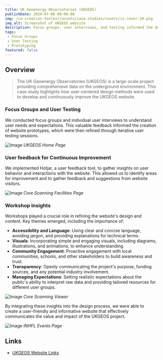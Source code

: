 ```yaml
---
title: UK Geoenergy Observatories (UKGEOS)
publishDate: 2024-07-06 00:00:00
img: /co-creation-toolkit/assets/case-studies/covers/cs-cover-20.png
img_alt: Screenshot of UKGEOS website
description: Focus groups, user interviews, and testing informed the design of the UK Geoenergy Observatories website, ensuring it effectively communicates complex data to diverse audiences.
tags:
 - Focus Groups
 - User Testing
 - Prototyping
featured: false
---
```


## Overview

> The UK Geoenergy Observatories (UKGEOS) is a large-scale project providing comprehensive data on the underground environment. This case study highlights how user-centered design methods were used to develop and continuously improve the UKGEOS website.

### Focus Groups and User Testing

We conducted focus groups and individual user interviews to understand user needs and expectations. This valuable feedback informed the creation of website prototypes, which were then refined through iterative user testing sessions.

![Image](/co-creation-toolkit/assets/case-studies/ukgeos/ukgeos-screenshot-1.png)
*UKGEOS Home Page*

### User feedback for Continuous Improvement

We implemented Hotjar, a user feedback tool, to gather insights on user behavior and interactions with the website. This allowed us to identify areas for improvement and to gather feedback and suggestions from website visitors.

![Image](/co-creation-toolkit/assets/case-studies/ukgeos/ukgeos-screenshot-2.png)
*Core Scanning Facilities Page*

### Workshop Insights

Workshops played a crucial role in refining the website's design and content. Key themes emerged, including the importance of:

* **Accessibility and Language**: Using clear and concise language, avoiding jargon, and providing explanations for technical terms.
* **Visuals**: Incorporating simple and engaging visuals, including diagrams, illustrations, and animations, to enhance understanding.
* **Community Engagement**: Proactive engagement with local communities, schools, and other stakeholders to build awareness and trust.
* **Transparency**: Openly communicating the project's purpose, funding sources, and any potential industry involvement.
* **Managing Expectations**: Setting realistic expectations about the public's ability to interpret raw data and providing tailored resources for different user groups.

![Image](/co-creation-toolkit/assets/case-studies/ukgeos/ukgeos-screenshot-3.png)
*Core Scanning Viewer*

By integrating these insights into the design process, we were able to create a user-friendly and informative website that effectively communicates the value and impact of the UKGEOS project.

![Image](/co-creation-toolkit/assets/case-studies/ukgeos/ukgeos-screenshot-4.png)
*INHFL Events Page*

## Links

* [UKGEOS Website Links](https://ukgeos.ac.uk/)
